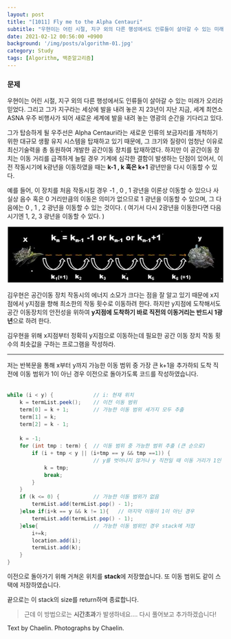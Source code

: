 ```yaml
---
layout: post
title: "[1011] Fly me to the Alpha Centauri"
subtitle: "우현이는 어린 시절, 지구 외의 다른 행성에서도 인류들이 살아갈 수 있는 미래가 오리라 믿었다."
date: 2021-02-12 00:56:00 +0900
background: '/img/posts/algorithm-01.jpg'
category: Study
tags: [Algorithm, 백준알고리즘]
---
```

### 문제
우현이는 어린 시절, 지구 외의 다른 행성에서도 인류들이 살아갈 수 있는 미래가 오리라 믿었다. 그리고 그가 지구라는 세상에 발을 내려 놓은 지 23년이 지난 지금, 세계 최연소 ASNA 우주 비행사가 되어 새로운 세계에 발을 내려 놓는 영광의 순간을 기다리고 있다.

그가 탑승하게 될 우주선은 Alpha Centauri라는 새로운 인류의 보금자리를 개척하기 위한 대규모 생활 유지 시스템을 탑재하고 있기 때문에, 그 크기와 질량이 엄청난 이유로 최신기술력을 총 동원하여 개발한 공간이동 장치를 탑재하였다. 하지만 이 공간이동 장치는 이동 거리를 급격하게 늘릴 경우 기계에 심각한 결함이 발생하는 단점이 있어서, 이전 작동시기에 k광년을 이동하였을 때는 **k-1 , k 혹은 k+1** 광년만을 다시 이동할 수 있다. 

예를 들어, 이 장치를 처음 작동시킬 경우 -1 , 0 , 1 광년을 이론상 이동할 수 있으나 사실상 음수 혹은 0 거리만큼의 이동은 의미가 없으므로 1 광년을 이동할 수 있으며, 그 다음에는 0 , 1 , 2 광년을 이동할 수 있는 것이다. ( 여기서 다시 2광년을 이동한다면 다음 시기엔 1, 2, 3 광년을 이동할 수 있다. )

<img class="img-fluid" src="/img/posts/inPost/algorithm-01.JPG">

김우현은 공간이동 장치 작동시의 에너지 소모가 크다는 점을 잘 알고 있기 때문에 x지점에서 y지점을 향해 최소한의 작동 횟수로 이동하려 한다. 하지만 y지점에 도착해서도 공간 이동장치의 안전성을 위하여 **y지점에 도착하기 바로 직전의 이동거리는 반드시 1광년**으로 하려 한다.

김우현을 위해 x지점부터 정확히 y지점으로 이동하는데 필요한 공간 이동 장치 작동 횟수의 최솟값을 구하는 프로그램을 작성하라.

*****

저는 반복문을 통해 x부터 y까지 가능한 이동 범위 중 가장 큰 k+1을 추가하되 도착 직전에 이동 범위가 1이 아닌 경우 이전으로 돌아가도록 코드를 작성하였습니다.

``` java

while (i < y) {             // i: 현재 위치
    k = termList.peek();    // 이전 이동 범위
    term[0] = k + 1;        // 가능한 이동 범위 세가지 모두 추출
    term[1] = k;
    term[2] = k - 1;

    k = -1;
    for (int tmp : term) {  // 이동 범위 중 가능한 범위 추출 (큰 순으로)
        if (i + tmp < y || (i+tmp == y && tmp ==1)) {
                            // y를 벗어나지 않거나 y 직전일 때 이동 거리가 1인 경우 
            k = tmp;
            break;
        }
    }
    if (k <= 0) {           // 가능한 이동 범위가 없음
        termList.add(termList.pop() - 1);
    }else if(i+k == y && k != 1){   // 마지막 이동이 1이 아닌 경우
        termList.add(termList.pop() - 1);
    }else{                  // 가능한 이동 범위인 경우 stack에 저장
        i+=k;             
        location.add(i);
        termList.add(k);   
    }
}

```

이전으로 돌아가기 위해 거쳐온 위치를 **stack**에 저장했습니다. 또 이동 범위도 같이 스택에 저장하였습니다.

끝으로는 이 stack의 size를 return하며 종료합니다.

> 근데 이 방법으로는 **시간초과**가 발생하네요.... 다시 풀어보고 추가하겠습니다!

<p class = "placeholder">Text by Chaelin. Photographs by Chaelin.</p>